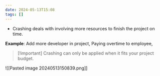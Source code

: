 ```yaml
---
date: 2024-05-13T15:08
tags: []
---
```

- Crashing deals with involving more resources to finish the project on time.

**Example**:
Add more developer in project, Paying overtime to employee,

>[!important] Crashing can only be applied when it fits your project budget. 

![[Pasted image 20240513150839.png]]